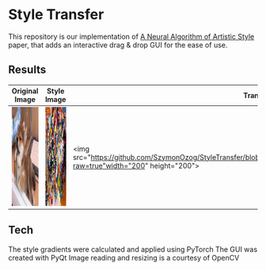 # Style Transfer 
This repository is our implementation of [A Neural Algorithm of Artistic Style](https://arxiv.org/abs/1508.06576) paper, that adds an interactive drag & drop GUI for the ease of use.

## Results 

|Original Image|Style Image|Transfer Results|
| ------ | ------ | ------ |
|<img src="https://github.com/SzymonOzog/StyleTransfer/blob/main/StyleTransfer/StyleTransfer/Results/silly_shiba.jpg?raw=true" width="200" height="200">|<img src="https://github.com/SzymonOzog/StyleTransfer/blob/main/StyleTransfer/StyleTransfer/Results/s2.jpg?raw=true" width="200" height="200">|<img src="https://github.com/SzymonOzog/StyleTransfer/blob/main/StyleTransfer/StyleTransfer/Results/TransferedShiba.png?raw=true"width="200" height="200">|

## Tech
The style gradients were calculated and applied using PyTorch 
The GUI was created with PyQt 
Image reading and resizing is a courtesy of OpenCV